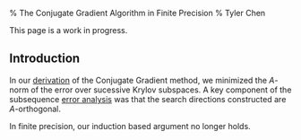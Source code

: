 % The Conjugate Gradient Algorithm in Finite Precision
% Tyler Chen

This page is a work in progress.

## Introduction

In our [derivation](./cg_derivation.html) of the Conjugate Gradient method, we minimized the $A$-norm of the error over sucessive Krylov subspaces. A key component of the subsequence [error analysis](./cg_error.html) was that the search directions constructed are $A$-orthogonal.

In finite precision, our induction based argument no longer holds. 



